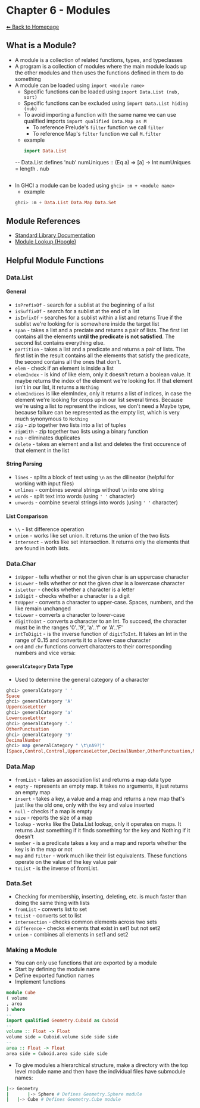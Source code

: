 # Chapter 6 - Modules
[⬅︎ Back to Homepage](../../index.md)

## What is a Module?
- A module is a collection of related functions, types, and typeclasses
- A program is a collection of modules where the main module loads up the other modules and then uses the functions defined in them to do something
- A module can be loaded using `import <module name>`
	- Specific functions can be loaded using `import Data.List (nub, sort)`
	- Specific functions can be excluded using `import Data.List hiding (nub)`
	- To avoid importing a function with the same name we can use qualified imports `import qualified Data.Map as M`
		- To reference Prelude's `filter` function we call `filter`
		- To reference Map's `filter` function we call `M.filter`
  - example
	```haskell
	import Data.List
  -- Data.List defines 'nub'
	numUniques :: (Eq a) => [a] -> Int
	numUniques = length . nub
	```

- In GHCI a module can be loaded using `ghci> :m + <module name>`
	- example
	```haskell
	ghci> :m + Data.List Data.Map Data.Set
	```

## Module References
- [Standard Library Documentation](https://downloads.haskell.org/~ghc/latest/docs/html/libraries/)
- [Module Lookup (Hoogle)](http://haskell.org/hoogle)

## Helpful Module Functions
### Data.List
#### General
- `isPrefixOf` - search for a sublist at the beginning of a list
- `isSuffixOf` - search for a sublist at the end of a list
- `isInfixOf` - searches for a sublist within a list and returns True if the sublist we're looking for is somewhere inside the target list
- `span` - takes a list and a preciate and returns a pair of lists. The first list contains all the elements **until the predicate is not satisfied**. The second list contains everything else.
- `partition` - takes a list and a predicate and returns a pair of lists. The first list in the result contains all the elements that satisfy the predicate, the second contains all the ones that don't.
- `elem` - check if an element is inside a list
- `elemIndex` - is kind of like elem, only it doesn't return a boolean value. It maybe returns the index of the element we're looking for. If that element isn't in our list, it returns a `Nothing`
- `elemIndices` is like elemIndex, only it returns a list of indices, in case the element we're looking for crops up in our list several times. Because we're using a list to represent the indices, we don't need a Maybe type, because failure can be represented as the empty list, which is very much synonymous to `Nothing`
- `zip` - zip together two lists into a list of tuples
- `zipWith` - zip together two lists using a binary function
- `nub` - eliminates duplicates
- `delete` - takes an element and a list and deletes the first occurence of that element in the list


#### String Parsing
- `lines` - splits a block of text using `\n` as the dilineator (helpful for working with input files)
- `unlines` - combines several strings without `\n` into one string
- `words` - split text into words (using `' '` character)
- `unwords` - combine several strings into words (using `' '` character)

#### List Comparison
- `\\` - list difference operation
- `union` - works like set union. It returns the union of the two lists
- `intersect` - works like set intersection. It returns only the elements that are found in both lists.

### Data.Char
- `isUpper` - tells whether or not the given char is an uppercase character
- `isLower` - tells whether or not the given char is a lowercase character
- `isLetter` - checks whether a character is a letter
- `isDigit` - checks whether a character is a digit
- `toUpper` - converts a character to upper-case. Spaces, numbers, and the like remain unchanged
- `toLower` - converts a character to lower-case
- `digitToInt` - converts a character to an Int. To succeed, the character must be in the ranges '0'..'9', 'a'..'f' or 'A'..'F'
- `intToDigit` - is the inverse function of `digitToInt`. It takes an Int in the range of 0..15 and converts it to a lower-case character
- `ord` and `chr` functions convert characters to their corresponding numbers and vice versa:

#### `generalCategory` Data Type
- Used to determine the general category of a character
```haskell
ghci> generalCategory ' '
Space
ghci> generalCategory 'A'
UppercaseLetter
ghci> generalCategory 'a'
LowercaseLetter
ghci> generalCategory '.'
OtherPunctuation
ghci> generalCategory '9'
DecimalNumber
ghci> map generalCategory " \t\nA9?|"
[Space,Control,Control,UppercaseLetter,DecimalNumber,OtherPunctuation,MathSymbol]
```

### Data.Map
- `fromList` - takes an association list and returns a map data type
- `empty` - represents an empty map. It takes no arguments, it just returns an empty map
- `insert` - takes a key, a value and a map and returns a new map that's just like the old one, only with the key and value inserted
- `null` - checks if a map is empty
- `size` - reports the size of a map
- `lookup` - works like the Data.List lookup, only it operates on maps. It returns Just something if it finds something for the key and Nothing if it doesn't
- `member` - is a predicate takes a key and a map and reports whether the key is in the map or not
- `map` and `filter` - work much like their list equivalents. These functions operate on the value of the key value pair
- `toList` - is the inverse of fromList.

### Data.Set
- Checking for membership, inserting, deleting, etc. is much faster than doing the same thing with lists
- `fromList` - converts list to set
- `toList` - converts set to list
- `intersection` - checks common elements across two sets
- `difference` - checks elements that exist in set1 but not set2
- `union` - combines all elements in set1 and set2

### Making a Module
- You can only use functions that are exported by a module
- Start by defining the module name
- Define exported function names
- Implement functions
```haskell
module Cube
( volume
, area
) where
--
import qualified Geometry.Cuboid as Cuboid
--
volume :: Float -> Float
volume side = Cuboid.volume side side side
--
area :: Float -> Float
area side = Cuboid.area side side side
```

- To give modules a hierarchical structure, make a directory with the top level module name and then have the individual files have submodule names:
```bash
|-> Geometry
|		|-> Sphere # Defines Geometry.Sphere module
|   |-> Cube # Defines Geometry.Cube module
```
